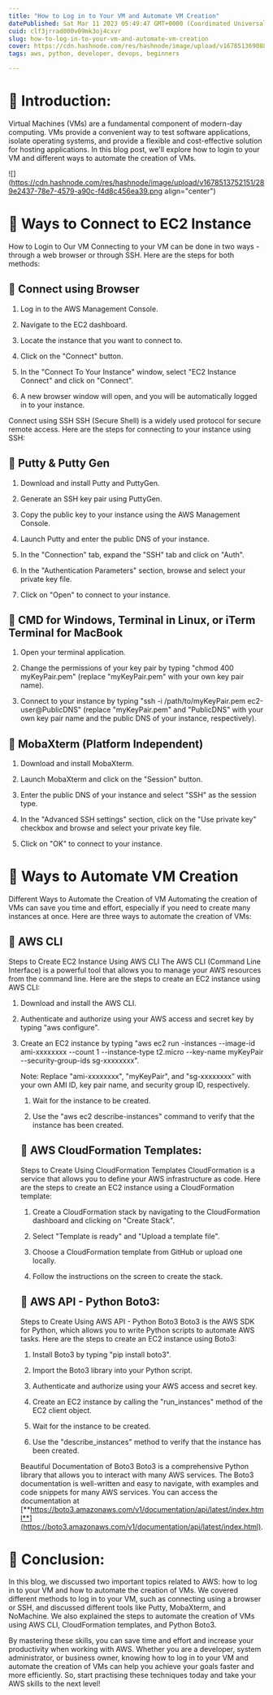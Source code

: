 ```yaml
---
title: "How to Log in to Your VM and Automate VM Creation"
datePublished: Sat Mar 11 2023 05:49:47 GMT+0000 (Coordinated Universal Time)
cuid: clf3jrrad000v09mk3oj4cxvr
slug: how-to-log-in-to-your-vm-and-automate-vm-creation
cover: https://cdn.hashnode.com/res/hashnode/image/upload/v1678513690880/55cb329a-e788-4b86-8e87-274e56515544.png
tags: aws, python, developer, devops, beginners

---
```


# **📍 Introduction:**

Virtual Machines (VMs) are a fundamental component of modern-day computing. VMs provide a convenient way to test software applications, isolate operating systems, and provide a flexible and cost-effective solution for hosting applications. In this blog post, we'll explore how to login to your VM and different ways to automate the creation of VMs.

![](https://cdn.hashnode.com/res/hashnode/image/upload/v1678513752151/289e2437-78e7-4579-a90c-f4d8c456ea39.png align="center")

# **📍 Ways to Connect to EC2 Instance**

How to Login to Our VM Connecting to your VM can be done in two ways - through a web browser or through SSH. Here are the steps for both methods:

## **🔹** Connect using Browser

1. Log in to the AWS Management Console.
    
2. Navigate to the EC2 dashboard.
    
3. Locate the instance that you want to connect to.
    
4. Click on the "Connect" button.
    
5. In the "Connect To Your Instance" window, select "EC2 Instance Connect" and click on "Connect".
    
6. A new browser window will open, and you will be automatically logged in to your instance.
    

Connect using SSH SSH (Secure Shell) is a widely used protocol for secure remote access. Here are the steps for connecting to your instance using SSH:

## **🔹** Putty & Putty Gen

1. Download and install Putty and PuttyGen.
    
2. Generate an SSH key pair using PuttyGen.
    
3. Copy the public key to your instance using the AWS Management Console.
    
4. Launch Putty and enter the public DNS of your instance.
    
5. In the "Connection" tab, expand the "SSH" tab and click on "Auth".
    
6. In the "Authentication Parameters" section, browse and select your private key file.
    
7. Click on "Open" to connect to your instance.
    

## **🔹** CMD for Windows, Terminal in Linux, or iTerm Terminal for MacBook

1. Open your terminal application.
    
2. Change the permissions of your key pair by typing "chmod 400 myKeyPair.pem" (replace "myKeyPair.pem" with your own key pair name).
    
3. Connect to your instance by typing "ssh -i /path/to/myKeyPair.pem ec2-user@PublicDNS" (replace "myKeyPair.pem" and "PublicDNS" with your own key pair name and the public DNS of your instance, respectively).
    

## **🔹** MobaXterm (Platform Independent)

1. Download and install MobaXterm.
    
2. Launch MobaXterm and click on the "Session" button.
    
3. Enter the public DNS of your instance and select "SSH" as the session type.
    
4. In the "Advanced SSH settings" section, click on the "Use private key" checkbox and browse and select your private key file.
    
5. Click on "OK" to connect to your instance.
    

# **📍 Ways to Automate VM Creation**

Different Ways to Automate the Creation of VM Automating the creation of VMs can save you time and effort, especially if you need to create many instances at once. Here are three ways to automate the creation of VMs:

## **🔹 AWS CLI**

Steps to Create EC2 Instance Using AWS CLI The AWS CLI (Command Line Interface) is a powerful tool that allows you to manage your AWS resources from the command line. Here are the steps to create an EC2 instance using AWS CLI:

1. Download and install the AWS CLI.
    
2. Authenticate and authorize using your AWS access and secret key by typing "aws configure".
    
3. Create an EC2 instance by typing "aws ec2 run -instances --image-id ami-xxxxxxxx --count 1 --instance-type t2.micro --key-name myKeyPair --security-group-ids sg-xxxxxxxx".
    
    Note: Replace "ami-xxxxxxxx", "myKeyPair", and "sg-xxxxxxxx" with your own AMI ID, key pair name, and security group ID, respectively.
    
    1. Wait for the instance to be created.
        
    2. Use the "aws ec2 describe-instances" command to verify that the instance has been created.
        
    
    ## **🔹 AWS CloudFormation Templates:**
    
    Steps to Create Using CloudFormation Templates CloudFormation is a service that allows you to define your AWS infrastructure as code. Here are the steps to create an EC2 instance using a CloudFormation template:
    
    1. Create a CloudFormation stack by navigating to the CloudFormation dashboard and clicking on "Create Stack".
        
    2. Select "Template is ready" and "Upload a template file".
        
    3. Choose a CloudFormation template from GitHub or upload one locally.
        
    4. Follow the instructions on the screen to create the stack.
        
    
    ## **🔹 AWS API - Python Boto3:**
    
    Steps to Create Using AWS API - Python Boto3 Boto3 is the AWS SDK for Python, which allows you to write Python scripts to automate AWS tasks. Here are the steps to create an EC2 instance using Boto3:
    
    1. Install Boto3 by typing "pip install boto3".
        
    2. Import the Boto3 library into your Python script.
        
    3. Authenticate and authorize using your AWS access and secret key.
        
    4. Create an EC2 instance by calling the "run\_instances" method of the EC2 client object.
        
    5. Wait for the instance to be created.
        
    6. Use the "describe\_instances" method to verify that the instance has been created.
        
    
    Beautiful Documentation of Boto3 Boto3 is a comprehensive Python library that allows you to interact with many AWS services. The Boto3 documentation is well-written and easy to navigate, with examples and code snippets for many AWS services. You can access the documentation at [**https://boto3.amazonaws.com/v1/documentation/api/latest/index.html**](https://boto3.amazonaws.com/v1/documentation/api/latest/index.html).
    

# **📍 Conclusion:**

In this blog, we discussed two important topics related to AWS: how to log in to your VM and how to automate the creation of VMs. We covered different methods to log in to your VM, such as connecting using a browser or SSH, and discussed different tools like Putty, MobaXterm, and NoMachine. We also explained the steps to automate the creation of VMs using AWS CLI, CloudFormation templates, and Python Boto3.

By mastering these skills, you can save time and effort and increase your productivity when working with AWS. Whether you are a developer, system administrator, or business owner, knowing how to log in to your VM and automate the creation of VMs can help you achieve your goals faster and more efficiently. So, start practising these techniques today and take your AWS skills to the next level!